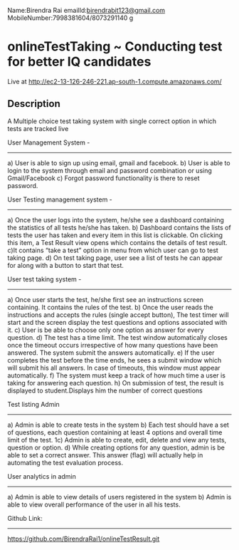 Name:Birendra Rai
emailId:birendrabit123@gmail.com
MobileNumber:7998381604/8073291140
g
# onlineTestTaking ~ Conducting test for better IQ candidates

Live at  http://ec2-13-126-246-221.ap-south-1.compute.amazonaws.com/

## Description
A Multiple choice test taking system with single correct option in which tests are tracked live 

User Management System -
_________________________
a) User is able to sign up using email, gmail and facebook.
b) User is able to login to the system through email and password
   combination or using Gmail/Facebook
c) Forgot password functionality is there to reset password.

User Testing management system -
________________________________
a) Once the user logs into the system, he/she see a dashboard containing
the statistics of all tests he/she has taken.
b) Dashboard contains the lists of tests the user has taken and
 every item in this list is clickable. On clicking this item, a Test
Result view  opens which contains the details of test result.
c)It contains “take a test” option in menu from which user can go to
 test taking page.
d) On test taking page, user  see a list of tests he can appear for along
   with a button to start that test.


 User test taking system -
 __________________________
a) Once user starts the test, he/she first see an instructions screen
   containing. It contains the rules of the test.
b) Once the user reads the instructions and accepts the rules (single accept
   button), The test timer will start and the screen  display the test
   questions and options associated with it.
c) User is be able to choose only one option as answer for every
   question.
d) The test has a time limit. The test window  automatically
   closes once the timeout occurs irrespective of how many questions have
   been answered. The system  submit the answers automatically.
e) If the user completes the test before the time ends, he  sees a
   submit window which will submit his all answers. In case of timeouts, this
   window must appear automatically.
f) The system must keep a track of how much time a user is taking for
   answering each question. 
h) On submission of test, the result is displayed to student.Displays him the number of correct questions


Test listing Admin
____________________
a) Admin is able to create tests in the system
b) Each test should have a set of questions, each question containing at
   least 4 options and overall time limit of the test.
1c) Admin is able to create, edit, delete and view any tests, question
    or option.
d) While creating options for any question, admin is be able to set a
   correct answer. This answer (flag) will actually help in automating the test
    evaluation process.

User analytics in admin
_______________________
a) Admin is able to view details of users registered in the system
b) Admin is able to view overall performance of the user in all his
tests.


Github Link:
_______________
https://github.com/BirendraRai1/onlineTestResult.git
